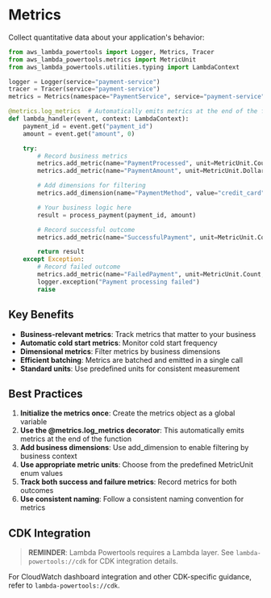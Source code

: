 # Metrics

Collect quantitative data about your application's behavior:

```python
from aws_lambda_powertools import Logger, Metrics, Tracer
from aws_lambda_powertools.metrics import MetricUnit
from aws_lambda_powertools.utilities.typing import LambdaContext

logger = Logger(service="payment-service")
tracer = Tracer(service="payment-service")
metrics = Metrics(namespace="PaymentService", service="payment-service")

@metrics.log_metrics  # Automatically emits metrics at the end of the function
def lambda_handler(event, context: LambdaContext):
    payment_id = event.get("payment_id")
    amount = event.get("amount", 0)

    try:
        # Record business metrics
        metrics.add_metric(name="PaymentProcessed", unit=MetricUnit.Count, value=1)
        metrics.add_metric(name="PaymentAmount", unit=MetricUnit.Dollars, value=amount)

        # Add dimensions for filtering
        metrics.add_dimension(name="PaymentMethod", value="credit_card")

        # Your business logic here
        result = process_payment(payment_id, amount)

        # Record successful outcome
        metrics.add_metric(name="SuccessfulPayment", unit=MetricUnit.Count, value=1)

        return result
    except Exception:
        # Record failed outcome
        metrics.add_metric(name="FailedPayment", unit=MetricUnit.Count, value=1)
        logger.exception("Payment processing failed")
        raise
```

## Key Benefits

- **Business-relevant metrics**: Track metrics that matter to your business
- **Automatic cold start metrics**: Monitor cold start frequency
- **Dimensional metrics**: Filter metrics by business dimensions
- **Efficient batching**: Metrics are batched and emitted in a single call
- **Standard units**: Use predefined units for consistent measurement

## Best Practices

1. **Initialize the metrics once**: Create the metrics object as a global variable
2. **Use the @metrics.log_metrics decorator**: This automatically emits metrics at the end of the function
3. **Add business dimensions**: Use add_dimension to enable filtering by business context
4. **Use appropriate metric units**: Choose from the predefined MetricUnit enum values
5. **Track both success and failure metrics**: Record metrics for both outcomes
6. **Use consistent naming**: Follow a consistent naming convention for metrics

## CDK Integration

> **REMINDER**: Lambda Powertools requires a Lambda layer. See `lambda-powertools://cdk` for CDK integration details.

For CloudWatch dashboard integration and other CDK-specific guidance, refer to `lambda-powertools://cdk`.

